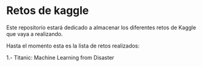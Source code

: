 # Retos de kaggle

Este repositorio estará dedicado a almacenar los diferentes retos de Kaggle que vaya a realizando. 

Hasta el momento esta es la lista de retos realizados:

  1.- Titanic: Machine Learning from Disaster
